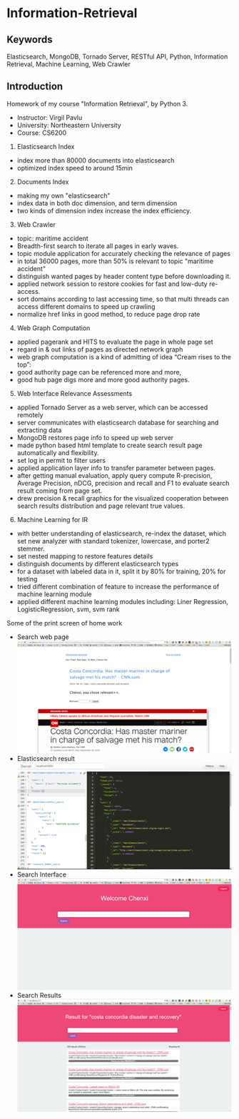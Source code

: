 # Information-Retrieval
## Keywords
Elasticsearch, MongoDB, Tornado Server, RESTful API, Python, Information Retrieval, Machine Learning, Web Crawler
## Introduction
Homework of my course "Information Retrieval", by Python 3.

 - Instructor: Virgil Pavlu
 - University: Northeastern University
 - Course: CS6200

1. Elasticsearch Index
 - index more than 80000 documents into elasticsearch
 - optimized index speed to around 15min

2. Documents Index
 - making my own "elasticsearch"
 - index data in both doc dimension, and term dimension
 - two kinds of dimension index increase the index efficiency. 

3. Web Crawler
 - topic: maritime accident
 - Breadth-first search to iterate all pages in early waves. 
 - topic module application for accurately checking the relevance of pages
 - in total 36000 pages, more than 50% is relevant to topic "maritime accident"
 - distinguish wanted pages by header content type before downloading it.
 - applied network session to restore cookies for fast and low-duty re-access.
 - sort domains according to last accessing time, so that multi threads can access different domains to speed up crawling
 - normalize href links in good method, to reduce page drop rate 

4. Web Graph Computation
 - applied pagerank and HITS to evaluate the page in whole page set
 - regard in & out links of pages as directed network graph
 - web graph computation is a kind of admitting of idea “Cream rises to the top”: 
 - good authority page can be referenced more and more, 
 - good hub page digs more and more good authority pages.

5. Web Interface Relevance Assessments
 - applied Tornado Server as a web server, which can be accessed remotely
 - server communicates with elasticsearch database for searching and extracting data
 - MongoDB restores page info to speed up web server
 - made python based html template to create search result page automatically and flexibility.
 - set log in permit to filter users
 - applied application layer info to transfer parameter between pages. 
 - after getting manual evaluation, apply query compute R-precision, Average Precision, nDCG, precision and recall and F1 to evaluate search result coming from page set.
 - drew precision & recall graphics for the visualized cooperation between search results distribution and page relevant true values.

6. Machine Learning for IR
 - with better understanding of elasticsearch, re-index the dataset, which set new analyzer with standard tokenizer, lowercase, and porter2 stemmer.
 - set nested mapping to restore features details
 - distinguish documents by different elasticsearch types
 - for a dataset with labeled data in it, split it by 80% for training, 20% for testing
 - tried different combination of feature to increase the performance of machine learning module
 - applied different machine learning modules including: Liner Regression, LogisticRegression, svm, svm rank


Some of the print screen of home work
 - Search web page
 ![page_showing.png](./5_Web_Interface_Relevance_Assessments/page_showing.png "Optional Title")
 - Elasticsearch result
 ![search_result.png](./3_Web_Crawler/search_result.png "Optional Title")
 - Search Interface
 ![search_interface.png](./5_Web_Interface_Relevance_Assessments/search_interface.png "Optional Title")
 - Search Results
 ![search_results.png](./5_Web_Interface_Relevance_Assessments/search_results.png "Optional Title")
